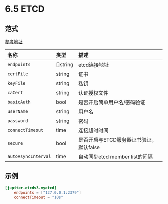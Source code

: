 # 6.5 ETCD

## 范式

[参考地址](https://github.com/douyu/jupiter/tree/master/client/etcd/config.go)

| 名称                | 类型       | 描述                                    |
| :------------------ | :--------- | :-------------------------------------- |
| `endpoints`         | \[\]string | etcd连接地址                            |
| `certFile`          | string     | 证书                                    |
| `keyFile`           | string     | 私钥                                    |
| `caCert`            | string     | 认证授权文件                            |
| `basicAuth`         | bool       | 是否开启简单用户名/密码验证             |
| `userName`          | string     | 用户名                                  |
| `password`          | string     | 密码                                    |
| `connectTimeout`    | time       | 连接超时时间                            |
| `secure`            | bool       | 是否开启与ETCD服务器证书验证，默认false |
| `autoAsyncInterval` | time       | 自动同步etcd member list的间隔          |

## 示例

```toml
[jupiter.etcdv3.myetcd]
    endpoints = ["127.0.0.1:2379"]
    connectTimeout = "10s"
```
